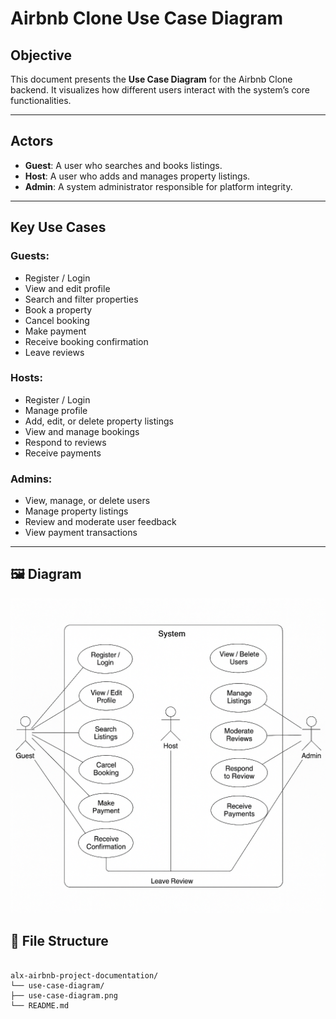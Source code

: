 # Airbnb Clone Use Case Diagram


## Objective
This document presents the **Use Case Diagram** for the Airbnb Clone backend. It visualizes how different users interact with the system’s core functionalities.

---

## Actors
- **Guest**: A user who searches and books listings.
- **Host**: A user who adds and manages property listings.
- **Admin**: A system administrator responsible for platform integrity.

---

## Key Use Cases

### Guests:
- Register / Login
- View and edit profile
- Search and filter properties
- Book a property
- Cancel booking
- Make payment
- Receive booking confirmation
- Leave reviews

### Hosts:
- Register / Login
- Manage profile
- Add, edit, or delete property listings
- View and manage bookings
- Respond to reviews
- Receive payments

### Admins:
- View, manage, or delete users
- Manage property listings
- Review and moderate user feedback
- View payment transactions

---

## 🖼️ Diagram

![Use Case Diagram](use-case-diagram/use-case-diagram.png)


## 📂 File Structure
```

alx-airbnb-project-documentation/
└── use-case-diagram/
├── use-case-diagram.png
└── README.md


